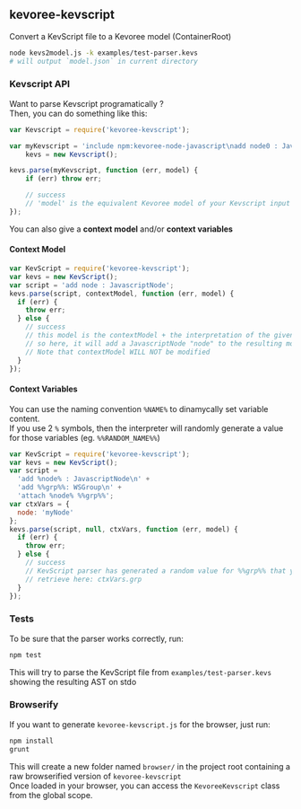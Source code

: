 ## kevoree-kevscript

Convert a KevScript file to a Kevoree model (ContainerRoot)

```sh
node kevs2model.js -k examples/test-parser.kevs
# will output `model.json` in current directory
```

### Kevscript API
Want to parse Kevscript programatically ?  
Then, you can do something like this:
```js
var Kevscript = require('kevoree-kevscript');

var myKevscript = 'include npm:kevoree-node-javascript\nadd node0 : JavascriptNode',
    kevs = new Kevscript();

kevs.parse(myKevscript, function (err, model) {
    if (err) throw err;

    // success
    // 'model' is the equivalent Kevoree model of your Kevscript input
});
```

You can also give a **context model** and/or **context variables**

#### Context Model
```js
var KevScript = require('kevoree-kevscript');
var kevs = new KevScript();
var script = 'add node : JavascriptNode';
kevs.parse(script, contextModel, function (err, model) {
  if (err) {
    throw err;
  } else {
    // success
    // this model is the contextModel + the interpretation of the given KevScript
    // so here, it will add a JavascriptNode "node" to the resulting model
    // Note that contextModel WILL NOT be modified
  }
});
```

#### Context Variables
You can use the naming convention `%NAME%` to dinamycally set variable content.  
If you use 2 `%` symbols, then the interpreter will randomly generate a value for those variables (eg. `%%RANDOM_NAME%%`)

```js
var KevScript = require('kevoree-kevscript');
var kevs = new KevScript();
var script =
  'add %node% : JavascriptNode\n' +
  'add %%grp%%: WSGroup\n' +
  'attach %node% %%grp%%';
var ctxVars = {
  node: 'myNode'
};
kevs.parse(script, null, ctxVars, function (err, model) {
  if (err) {
    throw err;
  } else {
    // success
    // KevScript parser has generated a random value for %%grp%% that you can
    // retrieve here: ctxVars.grp
  }
});
```

### Tests
To be sure that the parser works correctly, run:
```sh
npm test
```
This will try to parse the KevScript file from ```examples/test-parser.kevs``` showing the resulting AST on stdo

### Browserify
If you want to generate ```kevoree-kevscript.js``` for the browser, just run:
```sh
npm install
grunt
```
This will create a new folder named ```browser/``` in the project root containing a raw browserified version of
```kevoree-kevscript```  
Once loaded in your browser, you can access the `KevoreeKevscript` class from the global scope.
